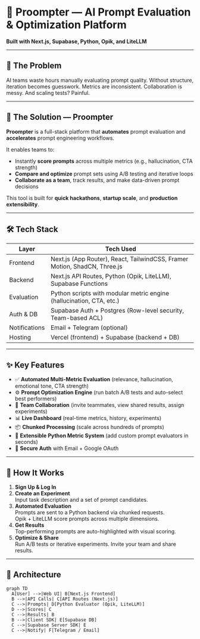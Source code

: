 # 🧠 Proompter — AI Prompt Evaluation & Optimization Platform

**Built with Next.js, Supabase, Python, Opik, and LiteLLM**

---

## 🚀 The Problem

AI teams waste hours manually evaluating prompt quality. Without structure, iteration becomes guesswork. Metrics are inconsistent. Collaboration is messy. And scaling tests? Painful.

---

## 🧩 The Solution — Proompter

**Proompter** is a full-stack platform that **automates** prompt evaluation and **accelerates** prompt engineering workflows.

It enables teams to:
- Instantly **score prompts** across multiple metrics (e.g., hallucination, CTA strength)
- **Compare and optimize** prompt sets using A/B testing and iterative loops
- **Collaborate as a team**, track results, and make data-driven prompt decisions

This tool is built for **quick hackathons**, **startup scale**, and **production extensibility**.

---

## 🛠️ Tech Stack

| Layer          | Tech Used                            |
| -------------- | ------------------------------------ |
| Frontend       | Next.js (App Router), React, TailwindCSS, Framer Motion, ShadCN, Three.js |
| Backend        | Next.js API Routes, Python (Opik, LiteLLM), Supabase Functions |
| Evaluation     | Python scripts with modular metric engine (hallucination, CTA, etc.) |
| Auth & DB      | Supabase Auth + Postgres (Row-level security, Team-based ACL) |
| Notifications  | Email + Telegram (optional) |
| Hosting        | Vercel (frontend) + Supabase (backend + DB) |

---

## ✨ Key Features

- ✅ **Automated Multi-Metric Evaluation** (relevance, hallucination, emotional tone, CTA strength)
- ⚙️ **Prompt Optimization Engine** (run batch A/B tests and auto-select best performers)
- 👥 **Team Collaboration** (invite teammates, view shared results, assign experiments)
- 📊 **Live Dashboard** (real-time metrics, history, experiments)
- 📦 **Chunked Processing** (scale across hundreds of prompts)
- 🔌 **Extensible Python Metric System** (add custom prompt evaluators in seconds)
- 🔐 **Secure Auth** with Email + Google OAuth

---

## 🧠 How It Works

1. **Sign Up & Log In**
2. **Create an Experiment**  
   Input task description and a set of prompt candidates.
3. **Automated Evaluation**  
   Prompts are sent to a Python backend via chunked requests.  
   Opik + LiteLLM score prompts across multiple dimensions.
4. **Get Results**  
   Top-performing prompts are auto-highlighted with visual scoring.
5. **Optimize & Share**  
   Run A/B tests or iterative experiments. Invite your team and share results.

---

## 📐 Architecture

```mermaid
graph TD
  A[User] -->|Web UI| B[Next.js Frontend]
  B -->|API Calls| C[API Routes (Next.js)]
  C -->|Prompts| D[Python Evaluator (Opik, LiteLLM)]
  D -->|Scores| C
  C -->|Results| B
  B -->|Client SDK| E[Supabase DB]
  C -->|Supabase Server SDK| E
  C -->|Notify| F[Telegram / Email]
